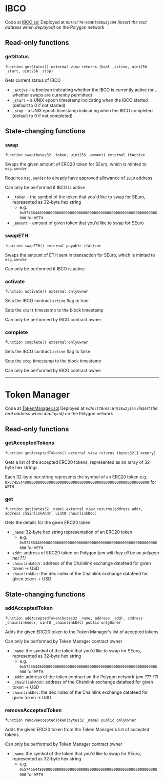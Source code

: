 # IBCO
Code at [IBCO.sol](https://github.com/the-standard/ibco/blob/master/contracts/IBCO.sol)
Deployed at `0x7dsf78r634hf938u2j394` _(insert the real address when deployed)_ on the Polygon network

## Read-only functions

### getStatus
```
function getStatus() external view returns (bool _active, uint256 _start, uint256 _stop)
```
Gets current status of IBCO
- `_active` – a boolean indicating whether the IBCO is currently active (or ... whether swaps are currently permitted)
- `_start` – a UNIX epoch timestamp indicating when the IBCO started (default to 0 if not started)
- `_stop` - a UNIX epoch timestamp indicating when the IBCO completed (default to 0 if not completed)

## State-changing functions
### swap
```
function swap(bytes32 _token, uint256 _amount) external ifActive
```
Swaps the given amount of ERC20 token for SEuro, which is minted to `msg.sender`

Requires `msg.sender` to already have approved allowance of `IBCO` address

Can only be performed if IBCO is active

- `_token` – the symbol of the token that you'd like to swap for SEuro, represented as 32-byte hex string
  - e.g. `0x5745544800000000000000000000000000000000000000000000000000000000` for `WETH`
- `_amount` – amount of given token that you'd like to swap for SEuro

### swapETH
```
function swapETH() external payable ifActive
```
Swaps the amount of ETH sent in transaction for SEuro, which is minted to `msg.sender`

Can only be performed if IBCO is active

### activate
```
function activate() external onlyOwner
```
Sets the IBCO contract `active` flag to true

Sets the `start` timestamp to the block timestamp

Can only be performed by IBCO contract owner

### complete
```
function complete() external onlyOwner
```
Sets the IBCO contract `active` flag to false

Sets the `stop` timestamp to the block timestamp

Can only be performed by IBCO contract owner

---

# Token Manager
Code at [TokenManager.sol](https://github.com/the-standard/ibco/blob/master/contracts/TokenManager.sol)
Deployed at `0x7dsf78r634hf938u2j394` _(insert the real address when deployed)_ on the Polygon network

## Read-only functions

### getAcceptedTokens
```
function getAcceptedTokens() external view returns (bytes32[] memory)
```
Gets a list of the accepted ERC20 tokens, represented as an array of 32-byte hex strings

Each 32-byte hex string represents the symbol of an ERC20 token e.g. `0x5745544800000000000000000000000000000000000000000000000000000000` for `WETH`

### get
```
function get(bytes32 _name) external view returns(address addr, address chainlinkAddr, uint8 chainlinkDec)
```
Gets the details for the given ERC20 token

- `_name`: 32-byte hex string representation of an ERC20 token
  - e.g. `0x5745544800000000000000000000000000000000000000000000000000000000` for `WETH`
- `addr`: address of ERC20 token on Polygon _(um will they all be on polygon net ??)_
- `chainlinkAddr`: address of the Chainlink exchange datafeed for given token -> USD
- `chainlinkDec`: the dec index of the Chainlink exchange datafeed for given token -> USD

## State-changing functions
### addAcceptedToken
```
function addAcceptedToken(bytes32 _name, address _addr, address _chainlinkAddr, uint8 _chainlinkDec) public onlyOwner
```
Adds the given ERC20 token to the Token Manager's list of accepted tokens

Can only be performed by Token Manager contract owner

- `_name`: the symbol of the token that you'd like to swap for SEuro, represented as 32-byte hex string
  - e.g. `0x5745544800000000000000000000000000000000000000000000000000000000` for `WETH`
- `_addr`: address of the token contract on the Polygon network _(um ??? ??)_
- `_chainlinkAddr`: address of the Chainlink exchange datafeed for given token -> USD
- `chainlinkDec`: the dec index of the Chainlink exchange datafeed for given token -> USD

### removeAcceptedToken
```
function removeAcceptedToken(bytes32 _name) public onlyOwner
```
Adds the given ERC20 token from the Token Manager's list of accepted tokens

Can only be performed by Token Manager contract owner

- `_name`: the symbol of the token that you'd like to swap for SEuro, represented as 32-byte hex string
  - e.g. `0x5745544800000000000000000000000000000000000000000000000000000000` for `WETH`